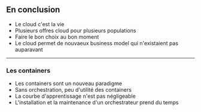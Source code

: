 ## En conclusion

- Le cloud c'est la vie
- Plusieurs offres cloud pour plusieurs populations
- Faire le bon choix au bon moment
- Le cloud permet de nouvaeux business model qui n'existaient pas auparavant

----

### Les containers

- Les containers sont un nouveau paradigme
- Sans orchestration, peu d'utilité des containers
- La courbe d'apprentissage n'est pas négligeable
- L'installation et la maintenance d'un orchestrateur prend du temps